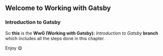  ## Welcome to Working with Gatsby
### Introduction to Gatsby

So **this** is the **WwG (Working with Gatsby):** *Introduction to Gatsby* **branch** which includes all the steps done in this chapter.

Enjoy 😋
